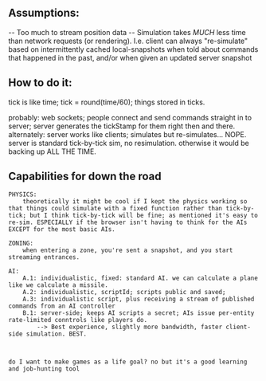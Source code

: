 ## Assumptions:

-- Too much to stream position data
-- Simulation takes *MUCH* less time than network requests (or rendering).
		I.e. client can always "re-simulate" based on intermittently cached local-snapshots when told about commands that happened in the past, and/or when given an updated server snapshot



## How to do it:

tick is like time; tick = round(time/60); things stored in ticks.

probably: web sockets; people connect and send commands straight in to server; server generates the tickStamp for them right then and there.
alternately: server works like clients; simulates but re-simulates... NOPE. server is standard tick-by-tick sim, no resimulation. otherwise it would be backing up ALL THE TIME.



## Capabilities for down the road

	PHYSICS:
		theoretically it might be cool if I kept the physics working so that things could simulate with a fixed function rather than tick-by-tick; but I think tick-by-tick will be fine; as mentioned it's easy to re-sim. ESPECIALLY if the browser isn't having to think for the AIs EXCEPT for the most basic AIs.

	ZONING: 
		when entering a zone, you're sent a snapshot, and you start streaming entrances.

	AI:
		A.1: individualistic, fixed: standard AI. we can calculate a plane like we calculate a missile.
		A.2: individualistic, scriptId; scripts public and saved;
		A.3: individualistic script, plus receiving a stream of published commands from an AI controller
		B.1: server-side; keeps AI scripts a secret; AIs issue per-entity rate-limited conntrols like players do. 
			--> Best experience, slightly more bandwidth, faster client-side simulation. BEST.


																											do I want to make games as a life goal? no but it's a good learning and job-hunting tool



